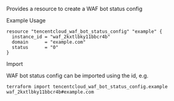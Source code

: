Provides a resource to create a WAF bot status config

Example Usage

```hcl
resource "tencentcloud_waf_bot_status_config" "example" {
  instance_id = "waf_2kxtlbky11bbcr4b"
  domain      = "example.com"
  status      = "0"
}
```

Import

WAF bot status config can be imported using the id, e.g.

```
terraform import tencentcloud_waf_bot_status_config.example waf_2kxtlbky11bbcr4b#example.com
```
